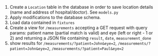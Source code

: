 1. Create a `Location` table in the database in order to save location details (name and address of hospital/doctor). See `models.py`
2. Apply modifications to the database schema.
3. Load data contained in `fixtures`
4. Create a view for `/measurements` accepting a GET request with query params: patient name (partial match is valid) and eye (left or right - 1 or 2) and returning a JSON file containing `result`, `date`, `measurement_done`
5. show results for `/measurements/?patient=John&eye=2`, `/measurements/?patient=John&eye=2`, `/measurements/?patient=Paul&eye=2`
